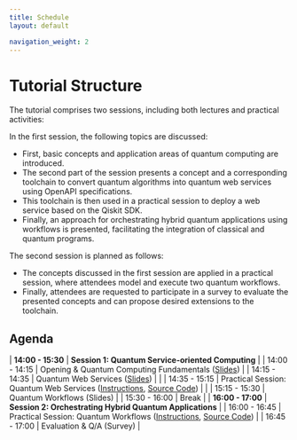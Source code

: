 ```yaml
---
title: Schedule
layout: default

navigation_weight: 2
---
```


# Tutorial Structure

The tutorial comprises two sessions, including both lectures and practical activities:

In the first session, the following topics are discussed:

- First, basic concepts and application areas of quantum computing are introduced.
- The second part of the session presents a concept and a corresponding toolchain to convert quantum algorithms into quantum web services using OpenAPI specifications.
- This toolchain is then used in a practical session to deploy a web service based on the Qiskit SDK.
- Finally, an approach for orchestrating hybrid quantum applications using workflows is presented, facilitating the integration of classical and quantum programs.

The second session is planned as follows:

- The concepts discussed in the first session are applied in a practical session, where attendees model and execute two quantum workflows.
- Finally, attendees are requested to participate in a survey to evaluate the presented concepts and can propose desired extensions to the toolchain.

## Agenda

| **14:00 - 15:30** | **Session 1: Quantum Service-oriented Computing** |
| 14:00 - 14:15 | Opening & Quantum Computing Fundamentals ([Slides](https://github.com/UST-QuAntiL/icwe-tutorial-2024/raw/main/resources/slides/ICWE24_Session1_01_Fundamentals.pdf)) |
| 14:15 - 14:35 | Quantum Web Services ([Slides](https://github.com/UST-QuAntiL/icwe-tutorial-2024/raw/main/resources/slides/ICWE24_Session1_02_QuantumWebServices.pdf)) | |
| 14:35 - 15:15 | Practical Session: Quantum Web Services ([Instructions](https://github.com/UST-QuAntiL/icwe-tutorial-2024/raw/main/resources/slides/ICWE24_Session1_03_PracticalSession.pdf), [Source Code](https://github.com/UST-QuAntiL/icwe-tutorial-2024/raw/main/resources/code/Examples.zip)) | |
| 15:15 - 15:30 | Quantum Workflows (Slides) |
| 15:30 - 16:00 | Break |
| **16:00 - 17:00** | **Session 2: Orchestrating Hybrid Quantum Applications** |
| 16:00 - 16:45 | Practical Session: Quantum Workflows ([Instructions](https://ust-quantil.github.io/icwe-tutorial-2024/handson.html), [Source Code](https://github.com/UST-QuAntiL/QuantME-UseCases/tree/master/2024-icwe-tutorial)) |
| 16:45 - 17:00 | Evaluation & Q/A (Survey) |

